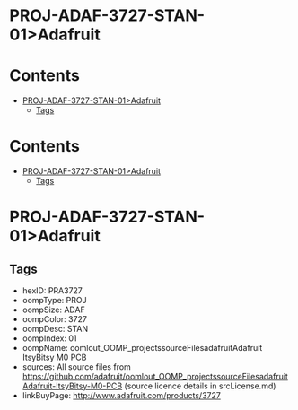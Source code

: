 
PROJ-ADAF-3727-STAN-01>Adafruit
===============================

Contents
========

* [PROJ-ADAF-3727-STAN-01>Adafruit](#proj-adaf-3727-stan-01adafruit)
	* [Tags](#tags)

Contents
========

* [PROJ-ADAF-3727-STAN-01>Adafruit](#proj-adaf-3727-stan-01adafruit)
	* [Tags](#tags)

# PROJ-ADAF-3727-STAN-01>Adafruit

## Tags

- hexID: PRA3727
- oompType: PROJ
- oompSize: ADAF
- oompColor: 3727
- oompDesc: STAN
- oompIndex: 01
- oompName: oomlout_OOMP_projectssourceFilesadafruitAdafruit ItsyBitsy M0 PCB
- sources: All source files from https://github.com/adafruit/oomlout_OOMP_projectssourceFilesadafruitAdafruit-ItsyBitsy-M0-PCB (source licence details in srcLicense.md)
- linkBuyPage: http://www.adafruit.com/products/3727
